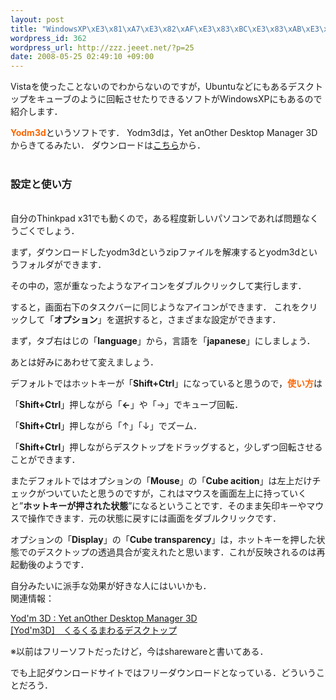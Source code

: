 ```yaml
--- 
layout: post
title: "WindowsXP\xE3\x81\xA7\xE3\x82\xAF\xE3\x83\xBC\xE3\x83\xAB\xE3\x81\xAA\xE3\x83\x87\xE3\x82\xB9\xE3\x82\xAF\xE3\x83\x88\xE3\x83\x83\xE3\x83\x97\xE3\x82\x92vol.\xEF\xBC\x91\xEF\xBC\x9A\xE3\x82\xAD\xE3\x83\xA5\xE3\x83\xBC\xE3\x83\x96\xE3\x83\x87\xE3\x82\xB9\xE3\x82\xAF\xE3\x83\x88\xE3\x83\x83\xE3\x83\x97"
wordpress_id: 362
wordpress_url: http://zzz.jeeet.net/?p=25
date: 2008-05-25 02:49:10 +09:00
---
```

Vistaを使ったことないのでわからないのですが，Ubuntuなどにもあるデスクトップをキューブのように回転させたりできるソフトがWindowsXPにもあるので紹介します．

<span style="color: #ff6600;"><strong>Yodm3d</strong></span>というソフトです．
Yodm3dは，Yet anOther Desktop Manager 3D　からきてるみたい．
ダウンロードは<a href="http://yod-m-3d.jp.brothersoft.com/">こちら</a>から．<br /><br />
<span style="color: #ff6600;"><h3>設定と使い方</h3></span><br />
自分のThinkpad x31でも動くので，ある程度新しいパソコンであれば問題なくうごくでしょう．

まず，ダウンロードしたyodm3dというzipファイルを解凍するとyodm3dというフォルダができます．

その中の，窓が重なったようなアイコンをダブルクリックして実行します．

すると，画面右下のタスクバーに同じようなアイコンができます．
これをクリックして「<strong>オプション</strong>」を選択すると，さまざまな設定ができます．

まず，タブ右はじの「<strong>language</strong>」から，言語を「<strong>japanese</strong>」にしましょう．



あとは好みにあわせて変えましょう．

デフォルトではホットキーが「<strong>Shift+Ctrl</strong>」になっていると思うので，<span style="color: #ff6600;"><strong>使い方</strong></span>は

「<strong>Shift+Ctrl</strong>」押しながら「<strong>←</strong>」や「→」でキューブ回転．

「<strong>Shift+Ctrl</strong>」押しながら「↑」「↓」でズーム．

「<strong>Shift+Ctrl</strong>」押しながらデスクトップをドラッグすると，少しずつ回転させることができます．

またデフォルトではオプションの「<strong>Mouse</strong>」の「<strong>Cube acition</strong>」は左上だけチェックがついていたと思うのですが，これはマウスを画面左上に持っていくと”<strong>ホットキーが押された状態</strong>”になるということです．そのまま矢印キーやマウスで操作できます．元の状態に戻すには画面をダブルクリックです．

オプションの「<strong>Display</strong>」の「<strong>Cube transparency</strong>」は，ホットキーを押した状態でのデスクトップの透過具合が変えれたと思います．これが反映されるのは再起動後のようです．


自分みたいに派手な効果が好きな人にはいいかも．
<br />
関連情報：

<a title="PermaLink" href="http://fun.poosan.net/sawa/index.php?UID=1175322298">Yod'm 3D : Yet anOther Desktop Manager 3D</a><br />
<a title="PermaLink" href="http://lunaetline.livedoor.biz/archives/50718996.html">[Yod'm3D]　くるくるまわるデスクトップ</a><br />

※以前はフリーソフトだったけど，今はsharewareと書いてある．

でも上記ダウンロードサイトではフリーダウンロードとなっている．どういうことだろう．
